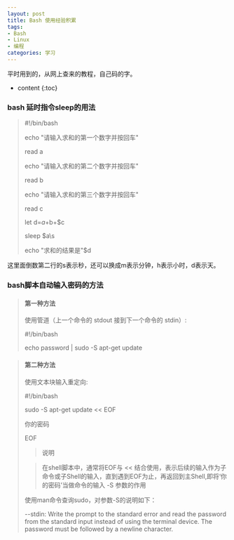 ```yaml
---
layout: post
title: Bash 使用经验积累 
tags:
- Bash
- Linux
- 编程
categories: 学习
---
```

平时用到的，从网上查来的教程，自己码的字。






* content
{:toc}
### bash 延时指令sleep的用法

> \#!/bin/bash
> 
> echo "请输入求和的第一个数字并按回车"
> 
> read a
> 
> echo "请输入求和的第二个数字并按回车"
> 
> read b
> 
> echo "请输入求和的第三个数字并按回车"
> 
> read c
> 
> let d=$a+$b+$c
> 
> sleep $a\s
> 
> echo "求和的结果是"$d

这里面倒数第二行的s表示秒，还可以换成m表示分钟，h表示小时，d表示天。


### bash脚本自动输入密码的方法

> #### 第一种方法
> 
> 使用管道（上一个命令的 stdout 接到下一个命令的 stdin）:
> 
> \#!/bin/bash
> 
> echo password \| sudo -S apt-get update


> #### 第二种方法
>
> 使用文本块输入重定向:
> 
> \#!/bin/bash
> 
> sudo -S apt-get update << EOF 
> 
> 你的密码
> 
> EOF
> 
> > 说明
> 
> > 在shell脚本中，通常将EOF与 << 结合使用，表示后续的输入作为子命令或子Shell的输入，直到遇到EOF为止，再返回到主Shell,即将‘你的密码’当做命令的输入
> -S 参数的作用
> 
> 使用man命令查询sudo，对参数-S的说明如下：
> 
> --stdin:
Write the prompt to the standard error and read the password from the standard input instead of using the terminal device.  The password must be followed by a newline character.